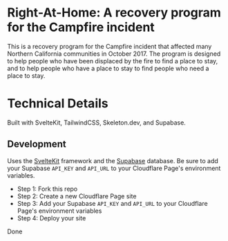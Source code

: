 # Right-At-Home: A recovery program for the Campfire incident

This is a recovery program for the Campfire incident that affected many Northern California communities in October 2017. The program is designed to help people who have been displaced by the fire to find a place to stay, and to help people who have a place to stay to find people who need a place to stay.

# Technical Details

Built with SvelteKit, TailwindCSS, Skeleton.dev, and Supabase.

## Development

Uses the [SvelteKit](https://kit.svelte.dev/) framework and the [Supabase](https://supabase.io/) database. Be sure to add your Supabase `API_KEY` and `API_URL` to your Cloudflare Page's environment variables.

- Step 1: Fork this repo
- Step 2: Create a new Cloudflare Page site
- Step 3: Add your Supabase `API_KEY` and `API_URL` to your Cloudflare Page's environment variables
- Step 4: Deploy your site

Done